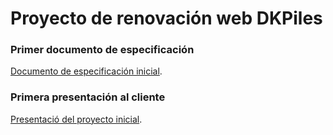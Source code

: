 # Proyecto de renovación web DKPiles
### Primer documento de especificación
[Documento de especificación inicial](https://docs.google.com/document/d/17uWzwI_lN5h81BUEML4IxGSWbEXcxtdYNIfyZOJ34As/edit?usp=sharing).

### Primera presentación al cliente
[Presentació del proyecto inicial](https://docs.google.com/presentation/d/1Nl4dwLbBKXGAMVmM42wsjIB5oPt3Udj6Z0a7aXYwRfk/edit?usp=sharing).
